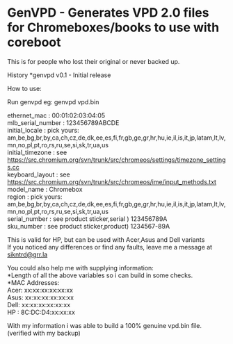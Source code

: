 GenVPD - Generates VPD 2.0 files for Chromeboxes/books to use with coreboot
===========================================================================
This is for people who lost their original or never backed up.


History
*genvpd v0.1 - Initial release

How to use:

Run genvpd <outputfile>
eg: genvpd vpd.bin

ethernet_mac      : 00:01:02:03:04:05<br/>
mlb_serial_number : 123456789ABCDE<br/>
initial_locale    : pick yours:<br/> am,be,bg,br,by,ca,ch,cz,de,dk,ee,es,fi,fr,gb,ge,gr,hr,hu,ie,il,is,it,jp,latam,lt,lv,mn,no,pl,pt,ro,rs,ru,se,si,sk,tr,ua,us<br/>
initial_timezone  : see https://src.chromium.org/svn/trunk/src/chromeos/settings/timezone_settings.cc<br/>
keyboard_layout   : see https://src.chromium.org/svn/trunk/src/chromeos/ime/input_methods.txt<br/>
model_name        : <brand> Chromebox<br/>
region            : pick yours: am,be,bg,br,by,ca,ch,cz,de,dk,ee,es,fi,fr,gb,ge,gr,hr,hu,ie,il,is,it,jp,latam,lt,lv,mn,no,pl,pt,ro,rs,ru,se,si,sk,tr,ua,us<br/>
serial_number     : see product sticker,serial ) 123456789A<br/>
sku_number        : see product sticker,product) 1234567-89A<br/>

This is valid for HP, but can be used with Acer,Asus and Dell variants<br/>
If you noticed any differences or find any faults, leave me a message at sikntrd@grr.la<br/>

You could also help me with supplying information:<br/>
*Length of all the above variables so i can build in some checks.<br/>
*MAC Addresses:<br/>
Acer: xx:xx:xx:xx:xx:xx<br/>
Asus: xx:xx:xx:xx:xx:xx<br/>
Dell: xx:xx:xx:xx:xx:xx<br/>
HP  : 8C:DC:D4:xx:xx:xx<br/>

With my information i was able to build a 100% genuine vpd.bin file. (verified with my backup)<br/>

